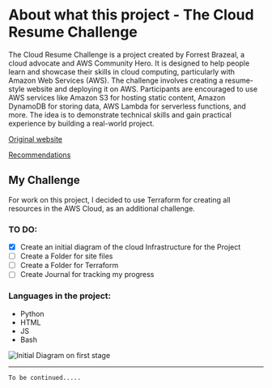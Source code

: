 # About what this project - The Cloud Resume Challenge

The Cloud Resume Challenge is a project created by Forrest Brazeal, a cloud advocate and AWS Community Hero. It is designed to help people learn and showcase their skills in cloud computing, particularly with Amazon Web Services (AWS).
The challenge involves creating a resume-style website and deploying it on AWS. Participants are encouraged to use AWS services like Amazon S3 for hosting static content, Amazon DynamoDB for storing data, AWS Lambda for serverless functions, and more. The idea is to demonstrate technical skills and gain practical experience by building a real-world project.

[Original website](https://cloudresumechallenge.dev/)

[Recommendations](docs/README.md)

## My Challenge

For work on this project, I decided to use Terraform for creating all resources in the AWS Cloud, as an additional challenge. 

### TO DO:

- [X] Create an initial diagram of the cloud Infrastructure for the Project
- [ ] Create a Folder for site files
- [ ] Create a Folder for Terraform
- [ ] Create Journal for tracking my progress

### Languages in the project:
- Python
- HTML
- JS
- Bash

![Initial Diagram on first stage](https://github.com/codecloudmaster/cloudResumeChallengeAWS/assets/88540356/3e43b1fa-fc41-47ef-825b-7c3ccc1951d3)


___

`To be continued.....`
